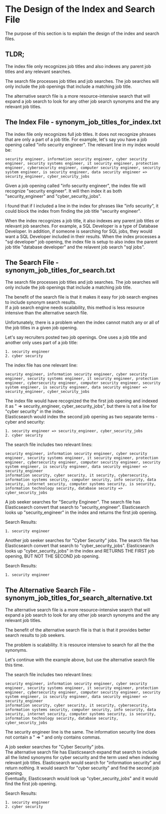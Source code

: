 # The Design of the Index and Search File
The purpose of this section is to explain the design of the index and search files.  

## TLDR;
The index file only recognizes job titles and also indexes any parent job titles and any relevant searches.

The search file processes job titles and job searches.  The job searches will only include the job openings
that include a matching job title.

The alternative search file is a more resource-intensive search that will expand a job search to 
look for any other job search synonyms and the any relevant job titles.

## The Index File - synonym_job_titles_for_index.txt
The index file only recognizes full job titles.  It does not recognize phrases that are only a part of a job title.
For example, let's say you have a job opening called "info security engineer".  The relevant line in my index would be:

    security engineer, information security engineer, cyber security engineer, security systems engineer, it security engineer, protection engineer, cybersecurity engineer, computer security engineer, security system engineer, is security engineer, data security engineer => security_engineer, cyber_security_jobs

Given a job opening called "info security engineer", the index file will recognize "security engineer".
It will then index it as both "security_engineer" and "cyber_security_jobs".

I found that if I included a line in the index for phrases like "info security", 
it could block the index from finding the job title "security engineer". 

When the index recognizes a job title, it also indexes any parent job titles or relevant job searches.  For example, a SQL Developer
is a type of Database Developer.  In addition, if someone is searching for SQL jobs, they would want a SQL Developer included in
their results.  When the index processes a "sql developer" job opening, 
the index file is setup to also index the parent job title "database developer"
and the relavent job search "sql jobs".

## The Search File - synonym_job_titles_for_search.txt
The search file processes job titles and job searches.  The job searches will only include the job openings
that include a matching job title.

The benefit of the search file is that it makes it easy for job search engines to include synonym search results.  
If a job search engine needs scalability, this method is less resource intensive than the alternative search file.

Unfortunately, there is a problem when the index cannot match any or all of the job titles in a given job opening.

Let's say recruiters posted two job openings.  One uses a job title and another only uses part of a job title:

    1. security engineer
    2. cyber security

The index file has one relevant line:

    security engineer, information security engineer, cyber security engineer, security systems engineer, it security engineer, protection engineer, cybersecurity engineer, computer security engineer, security system engineer, is security engineer, data security engineer => security_engineer, cyber_security_jobs

The index file would have recognized the the first job opening and indexed it as  " => security_engineer, cyber_security_jobs", 
but there is not a line for "cyber security" in the index.  
Elasticsearch would index the second job opening as two separate terms - cyber and security:

    1. security engineer => security_engineer, cyber_security_jobs
    2. cyber security

The search file includes two relevant lines:

    security engineer, information security engineer, cyber security engineer, security systems engineer, it security engineer, protection engineer, cybersecurity engineer, computer security engineer, security system engineer, is security engineer, data security engineer => security_engineer
    information security, cyber security, it security, cybersecurity, information systems security, computer security, info security, data security, internet security, computer systems security, is security, information technology security, database security => cyber_security_jobs

A job seeker searches for "Security Engineer".  The search file has Elasticsearch convert that search to "security_engineer".
Elasticsearch looks up "security_engineer" in the index and returns the first job opening.

Search Results:

    1. security engineer

Another job seeker searches for "Cyber Security" jobs.  The search file has Elasticsearch convert that search to "cyber_security_jobs".
Elasticsearch looks up "cyber_security_jobs" in the index and RETURNS THE FIRST job opening, BUT NOT THE SECOND job opening.

Search Results:

    1. security engineer


## The Alternative Search File - synonym_job_titles_for_search_alternative.txt
The alternative search file is a more resource-intensive search that will expand a job search to 
look for any other job search synonyms and the any relevant job titles.

The benefit of the alternative search file is that is that it provides better search results to job seekers.  

The problem is scalability.  It is resource intensive to search for all the the synonyms.

Let's continue with the example above, but use the alternative search file this time.

The search file includes two relevant lines:

    security engineer, information security engineer, cyber security engineer, security systems engineer, it security engineer, protection engineer, cybersecurity engineer, computer security engineer, security system engineer, is security engineer, data security engineer => security_engineer
    information security, cyber security, it security, cybersecurity, information systems security, computer security, info security, data security, internet security, computer systems security, is security, information technology security, database security, cyber_security_jobs

The security engineer line is the same.  The information security line does not contain a " => " and only contains commas.  

A job seeker searches for "Cyber Security" jobs.  
The alternative search file has Elasticsearch expand that search to include all the listed synonyms for cyber security 
and the term used when indexing relevant job titles.  Elasticsearch would search for "information security" and return nothing.
It would search for "cyber security" and find the second job opening.  
Eventually, Elasticsearch would look up "cyber_security_jobs" and it would find the first job opening.

Search Results:

    1. security engineer
    2. cyber security
